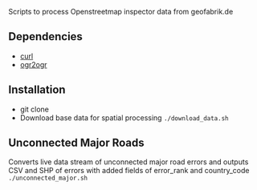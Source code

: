 Scripts to process Openstreetmap inspector data from geofabrik.de

## Dependencies
- [curl](http://curl.haxx.se/download.html)
- [ogr2ogr](http://trac.osgeo.org/gdal/wiki/DownloadingGdalBinaries)

## Installation
- git clone
- Download base data for spatial processing ```./download_data.sh```

## Unconnected Major Roads
Converts live data stream of unconnected major road errors and outputs CSV and SHP of errors with added fields of error_rank and country_code
```./unconnected_major.sh```
